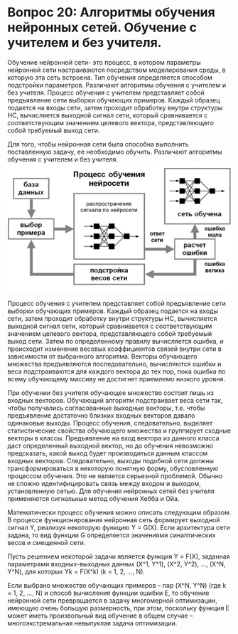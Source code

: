 # Вопрос 20: Алгоритмы обучения нейронных сетей. Обучение с учителем и без учителя. 

Обучение нейронной сети- это процесс, в котором параметры нейронной сети настраиваются посредством моделирования среды, в которую эта сеть встроена. Тип обучения определяется способом подстройки параметров. Различают алгоритмы обучения с учителем и без учителя.
Процесс обучения с учителем представляет собой предъявление сети выборки обучающих примеров. Каждый образец подается на входы сети, затем проходит обработку внутри структуры НС, вычисляется выходной сигнал сети, который сравнивается с соответствующим значением целевого вектора, представляющего собой требуемый выход сети. 

Для того, чтобы нейронная сети была способна выполнить поставленную задачу, ее необходимо обучить. Различают алгоритмы обучения с учителем и без учителя.
![Алгоритм](../resources/imgs/t20_1.jpg)

Процесс обучения с учителем представляет собой предъявление сети выборки обучающих примеров. Каждый образец подается на входы сети, затем проходит обработку внутри структуры НС, вычисляется выходной сигнал сети, который сравнивается с соответствующим значением целевого вектора, представляющего собой требуемый выход сети. Затем по определенному правилу вычисляется ошибка, и происходит изменение весовых коэффициентов связей внутри сети в зависимости от выбранного алгоритма. Векторы обучающего множества предъявляются последовательно, вычисляются ошибки и веса подстраиваются для каждого вектора до тех пор, пока ошибка по всему обучающему массиву не достигнет приемлемо низкого уровня.

При обучении без учителя обучающее множество состоит лишь из входных векторов. Обучающий алгоритм подстраивает веса сети так, чтобы получались согласованные выходные векторы, т.е. чтобы предъявление достаточно близких входных векторов давало одинаковые выходы. Процесс обучения, следовательно, выделяет статистические свойства обучающего множества и группирует сходные векторы в классы. Предъявление на вход вектора из данного класса даст определенный выходной вектор, но до обучения невозможно предсказать, какой выход будет производиться данным классом входных векторов. Следовательно, выходы подобной сети должны трансформироваться в некоторую понятную форму, обусловленную процессом обучения. Это не является серьезной проблемой. Обычно не сложно идентифицировать связь между входом и выходом, установленную сетью.
Для обучения нейронных сетей без учителя применяются сигнальные метод обучения Хебба и Ойа.

Математически процесс обучения  можно описать следующим  образом. В процессе функционирования нейронная сеть формирует выходной сигнал Y, реализуя некоторую функцию Y = G(X). Если архитектура сети задана, то вид функции G определяется значениями синаптических весов и смещенной сети.

Пусть решением некоторой задачи является функция Y = F(X), заданная параметрами входных-выходных данных (X^1, Y^1), (X^2, Y^2), …, (X^N, Y^N), для которых Yk = F(X^k) (k = 1, 2, …, N).

Если выбрано множество обучающих примеров – пар (X^N, Y^N) (где k = 1, 2, …, N) и способ вычисления функции ошибки E, то обучение нейронной сети превращается в задачу многомерной оптимизации, имеющую очень большую размерность, при этом, поскольку функция E может иметь произвольный вид обучение в общем случае – многоэкстремальная невыпуклая задача оптимизации.
